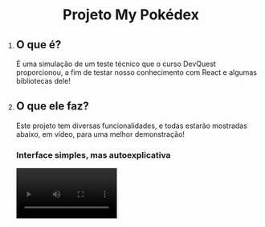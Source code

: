 <h1 align="center">Projeto My Pokédex</h1>

<ol>
  <li>
    <div>
      <h2>O que é?</h2>
      <p>É uma simulação de um teste técnico que o curso DevQuest proporcionou, a fim de testar nosso conhecimento com React e algumas bibliotecas dele!</p>
    </div>
  </li>

  <li>
    <h2>O que ele faz?</h2>
    <p>Este projeto tem diversas funcionalidades, e todas estarão mostradas abaixo, em vídeo, para uma melhor demonstração!</p>
  </li>

  <div>
    <h3>Interface simples, mas autoexplicativa</h3>
    <video width="200px" src="./src/assets/videos/interface.mp4"><video>
  </div>
</ol>